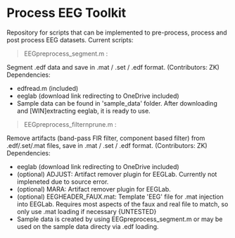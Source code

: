 # Process EEG Toolkit
Repository for scripts that can be implemented to pre-process, process and post process EEG datasets.
Current scripts:
> EEGpreprocess_segment.m :  

Segment .edf data and save in .mat / .set / .edf format. (Contributors: ZK)  
Dependencies:
- edfread.m (included)
- eeglab (download link redirecting to OneDrive included)
- Sample data can be found in 'sample_data' folder. After downloading and [WIN]extracting eeglab, it is ready to use.

> EEGpreprocess_filternprune.m :  

Remove artifacts (band-pass FIR filter, component based filter) from .edf/.set/.mat files, save in .mat / .set / .edf format. (Contributors: ZK)  
Dependencies:
- eeglab (download link redirecting to OneDrive included)
- (optional) ADJUST: Artifact remover plugin for EEGLab. Currently not impleneted due to source error.
- (optional) MARA: Artifact remover plugin for EEGLab.
- (optional) EEGHEADER_FAUX.mat: Template 'EEG' file for .mat injection into EEGLab. Requires most aspects of the faux and real file to match, so only use .mat loading if necessary {UNTESTED}
- Sample data is created by using EEGpreprocess_segment.m or may be used on the sample data directy via .edf loading.
